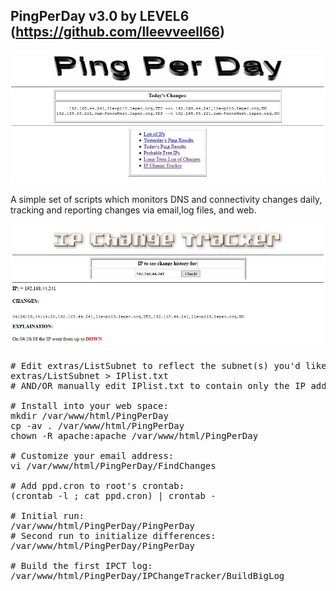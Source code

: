PingPerDay v3.0 by LEVEL6 (https://github.com/lleevveell66)
--------------------------------------------------

![PingPerDay Main Screen Screenshot](images/capture_MainScreen.jpg?raw=true "Screen Shot")

A simple set of scripts which monitors DNS and connectivity changes daily, tracking and reporting changes via email,log files, and web.

![PingPerDay Change Tracker Screen Screenshot](images/capture_ChangeTracker.jpg?raw=true "Screen Shot")

<pre>
# Edit extras/ListSubnet to reflect the subnet(s) you'd like to list
extras/ListSubnet > IPlist.txt
# AND/OR manually edit IPlist.txt to contain only the IP addresses you wish to monitor

# Install into your web space:
mkdir /var/www/html/PingPerDay
cp -av . /var/www/html/PingPerDay
chown -R apache:apache /var/www/html/PingPerDay

# Customize your email address:
vi /var/www/html/PingPerDay/FindChanges

# Add ppd.cron to root's crontab:  
(crontab -l ; cat ppd.cron) | crontab -

# Initial run:
/var/www/html/PingPerDay/PingPerDay
# Second run to initialize differences:
/var/www/html/PingPerDay/PingPerDay

# Build the first IPCT log:
/var/www/html/PingPerDay/IPChangeTracker/BuildBigLog

</pre>
